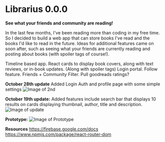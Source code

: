 # Librarius 0.0.0
**See what your friends and community are reading!**

In the last few months, I've been reading more than coding in my free time. So I decided to build a web app that can store books I've read and the books I'd like to read in the future. Ideas for additional features came on soon after, such as seeing what your friends are currently reading and posting about books (with spoiler tags of course!).

Timeline based app.
React cards to display book covers, along with text reviews, or in-book updates. (Along with spoiler tags)
Login portal. Follow feature. Friends + Community Filter.
Pull goodreads ratings?

**October 28th update**
Added Login Auth and profile page with some simple settings
![Image of 2nd](https://github.com/jschriemer/Librarius/blob/master/october28update.png)

**October 19th update:**
Added features include search bar that displays 10 results on cards displaying thumbnail, author, title and description.
![Image of update](https://github.com/jschriemer/Librarius/blob/master/october19update.png)


**Prototype:**
![Image of Prototype](https://github.com/jschriemer/Librarius/blob/master/IMG_20190929_132826.jpg)

**Resources**
https://firebase.google.com/docs
https://www.npmjs.com/package/react-router-dom
